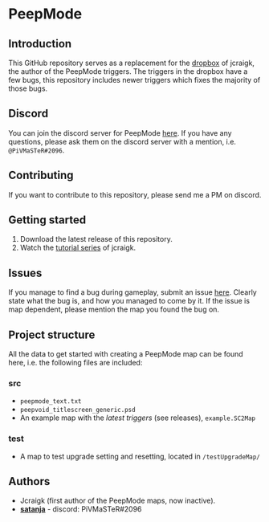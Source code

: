 # PeepMode
## Introduction
This GitHub repository serves as a replacement for the [dropbox](https://www.dropbox.com/sh/e1dx04lwdewngjp/AADw2ajP6x9YxOVt51MpbRTHa?dl=0) of jcraigk, the author of the PeepMode triggers. The triggers in the dropbox have a few bugs, this repository includes newer triggers which fixes the majority of those bugs. 

## Discord
You can join the discord server for PeepMode [here](https://discord.gg/5vs2aps). If you have any questions, please ask them on the discord server with a mention, i.e. `@PiVMaSTeR#2096`. 

## Contributing
If you want to contribute to this repository, please send me a PM on discord.


## Getting started
1.  Download the latest release of this repository.
2.  Watch the [tutorial series](https://www.youtube.com/playlist?list=PLDzri0UohfhqrfjMbGMNBRW05lhK0H12u) of jcraigk.

## Issues
If you manage to find a bug during gameplay, submit an issue [here](https://github.com/satanja/PeepMode/issues). Clearly state what the bug is, and how you managed to come by it. If the issue is map dependent, please mention the map you found the bug on. 


## Project structure
All the data to get started with creating a PeepMode map can be found here, i.e. the following files are included:

### src
* `peepmode_text.txt` 
* `peepvoid_titlescreen_generic.psd`
* An example map with the _latest triggers_ (see releases), `example.SC2Map`

### test
* A map to test upgrade setting and resetting, located in `/testUpgradeMap/` 


## Authors
* Jcraigk (first author of the PeepMode maps, now inactive).
* **[satanja](https://github.com/satanja)** - discord: PiVMaSTeR#2096


